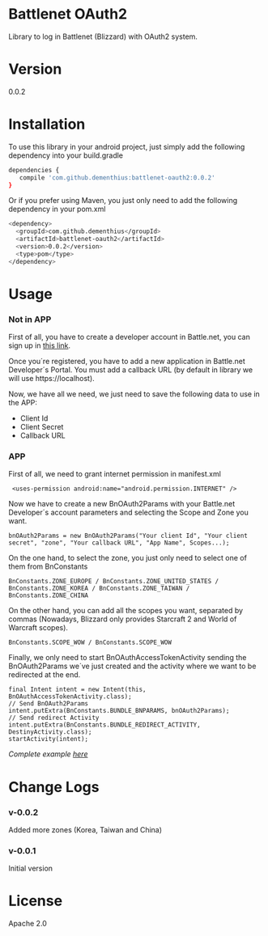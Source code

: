 # Battlenet OAuth2
Library to log in Battlenet (Blizzard) with OAuth2 system.

# Version

0.0.2

# Installation

To use this library in your android project, just simply add the following dependency into your build.gradle

```sh
dependencies {
   compile 'com.github.dementhius:battlenet-oauth2:0.0.2'
}
```

Or if you prefer using Maven, you just only need to add the following dependency in your pom.xml

```sh
<dependency>
  <groupId>com.github.dementhius</groupId>
  <artifactId>battlenet-oauth2</artifactId>
  <version>0.0.2</version>
  <type>pom</type>
</dependency>
```

# Usage
### Not in APP
First of all, you have to create a developer account in Battle.net, you can sign up in [this link](https://dev.battle.net/member/register).

Once you´re registered, you have to add a new application in Battle.net Developer´s Portal. You must add a callback URL (by default in library we will use https://localhost).

Now, we have all we need, we just need to save the following data to use in the APP:

* Client Id
* Client Secret
* Callback URL

### APP

First of all, we need to grant internet permission in manifest.xml

```
 <uses-permission android:name="android.permission.INTERNET" />
```

Now we have to create a new BnOAuth2Params with your Battle.net Developer´s account parameters and selecting the Scope and Zone you want.
```
bnOAuth2Params = new BnOAuth2Params("Your client Id", "Your client secret", "zone", "Your callback URL", "App Name", Scopes...);
```

On the one hand, to select the zone, you just only need to select one of them from BnConstants
```
BnConstants.ZONE_EUROPE / BnConstants.ZONE_UNITED_STATES / BnConstants.ZONE_KOREA / BnConstants.ZONE_TAIWAN / BnConstants.ZONE_CHINA
```

On the other hand, you can add all the scopes you want, separated by commas (Nowadays, Blizzard only provides Starcraft 2 and World of Warcraft scopes).
```
BnConstants.SCOPE_WOW / BnConstants.SCOPE_WOW
```

Finally, we only need to start BnOAuthAccessTokenActivity sending the BnOAuth2Params we´ve just created and the activity where we want to be redirected at the end.
```
final Intent intent = new Intent(this, BnOAuthAccessTokenActivity.class);
// Send BnOAuth2Params
intent.putExtra(BnConstants.BUNDLE_BNPARAMS, bnOAuth2Params);
// Send redirect Activity
intent.putExtra(BnConstants.BUNDLE_REDIRECT_ACTIVITY, DestinyActivity.class);
startActivity(intent);
```

_Complete example [here](https://github.com/dementhius/battlenet-oauth2/tree/master/app)_

# Change Logs

### v-0.0.2

Added more zones (Korea, Taiwan and China)

### v-0.0.1

Initial version

# License

Apache 2.0